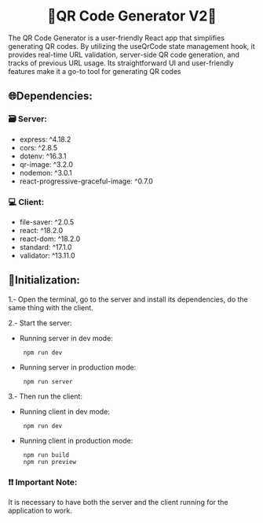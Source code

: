 <h1 align="center">🔄QR Code Generator V2🔄</h1>
The QR Code Generator is a user-friendly React app that simplifies generating QR codes. By utilizing the useQrCode state management hook, it provides real-time URL validation, server-side QR code generation, and tracks of previous URL usage. Its straightforward UI and user-friendly features make it a go-to tool for generating QR codes

## 🌐Dependencies:

### 🗃 Server:
- express: ^4.18.2
- cors: ^2.8.5
- dotenv: ^16.3.1
- qr-image: ^3.2.0
- nodemon: ^3.0.1
- react-progressive-graceful-image: ^0.7.0

### 💻 Client:
- file-saver: ^2.0.5
- react: ^18.2.0
- react-dom: ^18.2.0
- standard: ^17.1.0
- validator: ^13.11.0

## 💨Initialization:
1.- Open the terminal, go to the server and install its dependencies, do the same thing with the client.

2.- Start the server:
 - Running server in dev mode:
    ```
     npm run dev
    ```
- Running server in production mode:
    ```
     npm run server
    ```
3.- Then run the client:
 - Running client in dev mode:
    ```
     npm run dev
    ```
- Running client in production mode:
    ```
     npm run build
     npm run preview
    ```

### ❗❗ Important Note: 
It is necessary to have both the server and the client running for the application to work.
